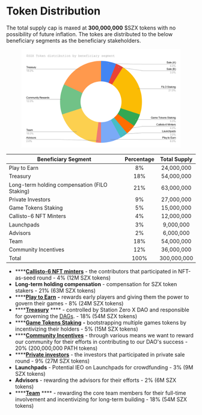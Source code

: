# Token Distribution

The total supply cap is maxed at **300,000,000** $SZX tokens with no possibility of future inflation. The tokes are distributed to the below beneficiary segments as the beneficiary stakeholders.&#x20;

<figure><img src="../../.gitbook/assets/$SZX Token distribution by beneficiary segment (2).svg" alt=""><figcaption></figcaption></figure>

| Beneficiary Segment                           | Percentage  | Total Supply |
| --------------------------------------------- | :---------: | :----------: |
| Play to Earn                                  |      8%     |  24,000,000  |
| Treasury                                      |     18%     |  54,000,000  |
| Long-term holding compensation (FILO Staking) |     21%     |  63,000,000  |
| Private Investors                             |      9%     |  27,000,000  |
| Game Tokens Staking                           |      5%     |  15,000,000  |
| Callisto-6 NFT Minters                        |      4%     |  12,000,000  |
| Launchpads                                    |      3%     |   9,000,000  |
| Advisors                                      |      2%     |   6,000,000  |
| Team                                          |     18%     |  54,000,000  |
| Community Incentives                          |     12%     |  36,000,000  |
| Total                                         |     100%    |  300,000,000 |



* ****[**Callisto-6 NFT minters**](release-and-vesting-schedule/callisto-6-nft-minters.md) - the contributors that participated in NFT-as-seed round - 4% (12M SZX tokens)&#x20;
* **Long-term holding compensation** - compensation for SZX token stakers - 21% (63M SZX tokens)
* ****[**Play to Earn**](release-and-vesting-schedule/play-to-earn.md) **-** rewards early players and giving them the power to govern their games - 8% (24M SZX tokens)
* ****[**Treasury**](release-and-vesting-schedule/treasury.md) **** - controlled by Station Zero X DAO and responsible for governing the [DAGs](../../governance/decentralized-autonomous-games-dags.md). - 18% (54M SZX tokens)&#x20;
* ****[**Game Tokens Staking**](release-and-vesting-schedule/games-tokens-staking.md) **-** bootstrapping multiple games tokens by incentivizing their holders - 5% (15M SZX tokens)
* ****[**Community Incentives**](release-and-vesting-schedule/community-incentives-and-rewards.md) - through various means we want to reward our community for their efforts in contributing to our DAO's success - 20% (200,000,000 PATH tokens)&#x20;
* ****[**Private investors**](release-and-vesting-schedule/private-investors.md) - the investors that participated in private sale round - 9% (27M SZX tokens)
* **Launchpads** - Potential IEO on Launchpads for crowdfunding - 3% (9M SZX tokens)
* **Advisors** - rewarding the advisors for their efforts - 2% (6M SZX tokens)
* ****[**Team**](release-and-vesting-schedule/team.md) **** - rewarding the core team members for their full-time involvement and incentivizing for long-term building - 18% (54M SZX tokens)&#x20;





